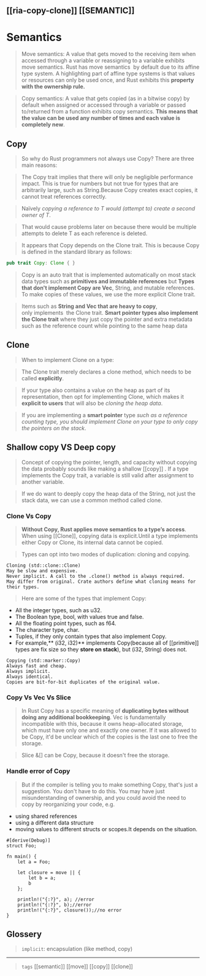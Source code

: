 
[[ria-copy-clone]]
[[SEMANTIC]]
---

# Semantics

> Move semantics: A value that gets moved to the receiving item when accessed through a variable or reassigning to a variable exhibits move semantics. Rust has move semantics  by default due to its affine type system. A highlighting part of affine type systems is that values or resources can only be used once, and Rust exhibits this **property with the ownership rule.**

> Copy semantics: A value that gets copied (as in a bitwise copy) by default when assigned or accessed through a variable or passed to/returned from a function exhibits copy semantics. **This means that the value can be used any number of times and each value is completely new**.

## Copy

> So why do Rust programmers not always use Copy? There are three main reasons:

> The Copy trait implies that there will only be negligible performance impact. This is true for numbers but not true for types that are arbitrarily large, such as String.Because Copy creates exact copies, it cannot treat references correctly. 

> Naïvely *copying a reference to T would (attempt to) create a second owner of T*. 

> That would cause problems later on because there would be multiple attempts to delete T as each reference is deleted.

> It appears that Copy depends on the Clone trait. This is because Copy is defined in the standard library as follows:

```rust
pub trait Copy: Clone { }
```
> Copy is an auto trait that is implemented automatically on most stack data types such as **primitives and immutable references** but **Types that don't implement Copy are Vec<T>**, String, and mutable references. To make copies of these values, we use the more explicit Clone trait.

> Items such as **String and Vec that are heavy to copy**, only implements  the Clone trait. **Smart pointer types also implement the Clone trait** where they just copy the pointer and extra metadata such as the reference count while pointing to the same heap data

## Clone

> When to implement Clone on a type:

> The Clone trait merely declares a clone method, which needs to be called **explicitly**.

>  If your type also contains a value on the heap as part of its representation, then opt for implementing Clone, which makes it **explicit to users** that will also be *cloning the heap data*.

> If you are implementing a **smart pointer** type *such as a reference counting type, you should implement Clone on your type to only copy the pointers on the stack*.


## Shallow copy VS Deep copy

> Concept of copying the pointer, length, and capacity without copying the data probably sounds like making a shallow [[copy]] . If a type implements the Copy trait, a variable is still valid after assignment to another variable.

> If we do want to deeply copy the heap data of the String, not just the stack data, we can use a common method called clone.

### Clone Vs Copy

> **Without Copy, Rust applies move semantics to a type’s access**. When using [[Clone]], copying data is explicit.Until a type implements either Copy or Clone, its internal data cannot be copied.

> Types can opt into two modes of duplication: cloning and copying.

```no_run,compile_fail
Cloning (std::clone::Clone) 
May be slow and expensive.
Never implicit. A call to the .clone() method is always required. 
May differ from original. Crate authors define what cloning means for their types.
```
> Here are some of the types that implement Copy:
- All the integer types, such as u32.
- The Boolean type, bool, with values true and false.
- All the floating point types, such as f64.
- The character type, char.
- Tuples, if they only contain types that also implement Copy.
- For example,** (i32, i32)** implements Copy(because all of [[primitive]] types are fix size so they **store on stack**), but (i32, String) does not.

```no_run,compile_fail
Copying (std::marker::Copy)
Always fast and cheap.
Always implicit.
Always identical. 
Copies are bit-for-bit duplicates of the original value.
```


### Copy Vs Vec Vs Slice
> In Rust Copy has a specific meaning of **duplicating bytes without doing any additional bookkeeping**. Vec is fundamentally incompatible with this, because it owns heap-allocated storage, which must have only one and exactly one owner. If it was allowed to be Copy, it'd be unclear which of the copies is the last one to free the storage.

> Slice &[] can be Copy, because it doesn't free the storage.

### Handle error of Copy

> But if the compiler is telling you to make something Copy, that's just a suggestion. You don't have to do this. You may have just misunderstanding of ownership, and you could avoid the need to copy by reorganizing your code, e.g.

- using shared references
- using a different data structure
- moving values to different structs or scopes.It depends on the situation.

```rust,compile_fail,no_run,ignore
#[derive(Debug)]
struct Foo;

fn main() {
    let a = Foo;

    let closure = move || {
        let b = a;
        b
    };

    println!("{:?}", a); //error
    println!("{:?}", b);//error
    println!("{:?}", closure());//no error
}

```

## Glossery

  > `implicit`:	encapsulation (like method, copy)
  
---

> `tags` [[semantic]] [[move]] [[copy]] [[clone]]
